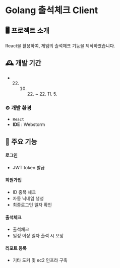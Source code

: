 # Golang 출석체크 Client


## 🖥️ 프로젝트 소개
React을 활용하여, 게임의 출석체크 기능을 제작하였습니다.
<br>

## 🕰️ 개발 기간
- 22. 10. 22. ~ 22. 11. 5.

### ⚙️ 개발 환경
- `React`
- **IDE** : Webstorm

## 📌 주요 기능
#### 로그인
- JWT token 발급
#### 회원가입
- ID 중복 체크
- 자동 닉네임 생성
- 최종로그인 일자 확인
#### 출석체크
- 출석체크
- 일정 이상 일자 출석 시 보상
#### 리포트 등록
- 기타 도커 및 ec2 인프라 구축
